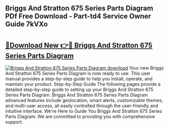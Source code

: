 ## Briggs And Stratton 675 Series Parts Diagram PDf Free Download - Part-td4 Service Owner Guide 7kVXo

# <h2><a href="http://dfmuy66.blite.top/?on=Briggs+And+Stratton+675+Series+Parts+Diagram">🔗Download New 👉🔴 Briggs And Stratton 675 Series Parts Diagram</a></h2>

[![Briggs And Stratton 675 Series Parts Diagram download](https://i.imgur.com/lujVjoI.png)](http://dfmuy66.blite.top/?on=Briggs+And+Stratton+675+Series+Parts+Diagram)
Your new Briggs And Stratton 675 Series Parts Diagram is now ready to use. This user manual provides a step-by-step guide to help you install, operate, and maintain your product. Step-by-Step Guide The following pages provide a detailed step-by-step guide to setting up your Briggs And Stratton 675 Series Parts Diagram. Briggs And Stratton 675 Series Parts Diagram advanced features include geolocation, smart alerts, customizable themes, and multi-user access, all easily controlled through the user-friendly and intuitive interface. We're Here to Guide You Briggs And Stratton 675 Series Parts Diagram. We are committed to providing you with comprehensive support.
